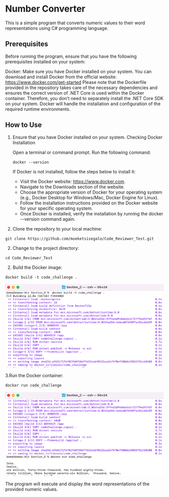 # Number Converter

This is a simple program that converts numeric values to their word representations using C# programming language.

## Prerequisites

Before running the program, ensure that you have the following prerequisites installed on your system:

Docker: Make sure you have Docker installed on your system. You can download and install Docker from the official website: https://www.docker.com/get-started
Please note that the Dockerfile provided in the repository takes care of the necessary dependencies and ensures the correct version of .NET Core is used within the Docker container. Therefore, you don't need to separately install the .NET Core SDK on your system. Docker will handle the installation and configuration of the required runtime environments.

## How to Use



1. Ensure that you have Docker installed on your system.
   Checking Docker Installation

   Open a terminal or command prompt.
   Run the following command:
   ```
   docker --version

   ```
   If Docker is not installed, follow the steps below to install it:

   * Visit the Docker website: https://www.docker.com.
   * Navigate to the Downloads section of the website.
   * Choose the appropriate version of Docker for your operating system (e.g., Docker Desktop for Windows/Mac, Docker Engine for Linux).
   * Follow the installation instructions provided on the Docker website for your specific operating system.
   * Once Docker is installed, verify the installation by running the docker --version command again.

2. Clone the repository to your local machine:
```
git clone https://github.com/moeketsisegalo/Code_Reviewer_Test.git
```
2. Change to the project directory:
```
cd Code_Reviewer_Test
```
2. Build the Docker image:
```
docker build -t code_challenge .
```

![Build App](https://raw.githubusercontent.com/moeketsisegalo/Code_Reviewer_Test/main/Section_C/screenshots/build_app.png)


3.Run the Docker container:
```
docker run code_challenge
```
![Build App](https://raw.githubusercontent.com/moeketsisegalo/Code_Reviewer_Test/main/Section_C/screenshots/run_app.png)

The program will execute and display the word representations of the provided numeric values.
